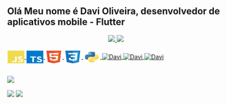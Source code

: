 ## Olá Meu nome é Davi Oliveira, desenvolvedor de aplicativos mobile - Flutter
<div align="center">
  <a href="https://github.com/davi-oliver">
    <img height="180em" src="https://github-readme-stats.vercel.app/api?username=davi-oliver&show_icons=true&theme=dracula&include_all_commits=true"/>
      <img height="180em" src="https://github-readme-stats.vercel.app/api/top-langs/?username=davi-oliver&layout=compact&theme=dracula"/>
</div>
 
<div style="display: inline_block"><br>
  <img align="center" alt="Davi" height="30" width="40" src="https://raw.githubusercontent.com/devicons/devicon/master/icons/javascript/javascript-plain.svg">
  <img align="center" alt="Davi" height="30" width="40" src="https://raw.githubusercontent.com/devicons/devicon/master/icons/typescript/typescript-plain.svg"> 
  <img align="center" alt="Davi" height="30" width="40" src="https://raw.githubusercontent.com/devicons/devicon/master/icons/html5/html5-original.svg">
  <img align="center" alt="Davi" height="30" width="40" src="https://raw.githubusercontent.com/devicons/devicon/master/icons/css3/css3-original.svg">
  <img align="center" alt="Davi" height="30" width="40" src="https://raw.githubusercontent.com/devicons/devicon/master/icons/python/python-original.svg">  
  <img align="center" alt="Davi" height="30" width="80" src="https://img.shields.io/badge/Xcode-007ACC?style=for-the-badge&logo=Xcode&logoColor=white">  
  <img align="center" alt="Davi" height="30" width="80" src="https://img.shields.io/badge/Dart-0175C2?style=for-the-badge&logo=dart&logoColor=white">  
  <img align="center" alt="Davi" height="30" width="90" src="https://img.shields.io/badge/Flutter-02569B?style=for-the-badge&logo=flutter&logoColor=white">  
  
</div>
  
  ##
 
<div> 
 
  <a href="https://instagram.com/_davizr" target="_blank"><img src="https://img.shields.io/badge/-Instagram-%23E4405F?style=for-the-badge&logo=instagram&logoColor=white" target="_blank"></a>
 
  <a href = "mailto:davi.oliveira.teixera@unifei.edu.br"><img src="https://img.shields.io/badge/-Gmail-%23333?style=for-the-badge&logo=gmail&logoColor=white" target="_blank"></a>
  <a href="https://www.linkedin.com/in/davi-oliveira-teixeira/" target="_blank"><img src="https://img.shields.io/badge/-LinkedIn-%230077B5?style=for-the-badge&logo=linkedin&logoColor=white" target="_blank"></a> 
 


</div>
